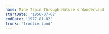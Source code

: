 ```yaml
---
name: Mine Train Through Nature's Wonderland
startDate: '1956-07-02'
endDate: '1977-01-02'
trunk: 'frontierland'
---
```

